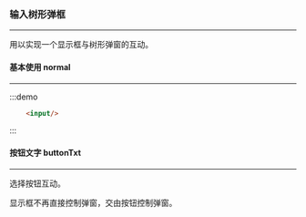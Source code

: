 ### 输入树形弹框
---
  <p>用以实现一个显示框与树形弹窗的互动。</p>
  
#### 基本使用 normal
----
:::demo
```html
    <input/>
```
:::  

  
#### 按钮文字 buttonTxt
---
  <p>选择按钮互动。</p>
  <p>显示框不再直接控制弹窗，交由按钮控制弹窗。</p>